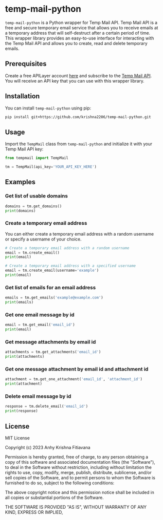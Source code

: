 # temp-mail-python

`temp-mail-python` is a Python wrapper for Temp Mail API. Temp Mail API is a free and secure temporary email service that allows you to receive emails at a temporary address that will self-destruct after a certain period of time. This wrapper library provides an easy-to-use interface for interacting with the Temp Mail API and allows you to create, read and delete temporary emails.

## Prerequisites
Create a free APILayer account [here](https://apilayer.com/signup) and subscribe to the [Temp Mail API](https://apilayer.com/marketplace/temp_mail-api). You will receive an API key that you can use with this wrapper library.

## Installation

You can install `temp-mail-python` using pip:

```bash
pip install git+https://github.com/krishna2206/temp-mail-python.git
```

## Usage

Import the `TempMail` class from `temp-mail-python` and initialize it with your Temp Mail API key:

```python
from tempmail import TempMail

tm = TempMail(api_key='YOUR_API_KEY_HERE')
```

## Examples

### Get list of usable domains

```python
domains = tm.get_domains()
print(domains)
```

### Create a temporary email address

You can either create a temporary email address with a random username or specify a username of your choice.

```python
# Create a temporary email address with a random username
email = tm.create_email()
print(email)

# Create a temporary email address with a specified username
email = tm.create_email(username='example')
print(email)
```

### Get list of emails for an email address

```python
emails = tm.get_emails('example@example.com')
print(emails)
```

### Get one email message by id

```python
email = tm.get_email('email_id')
print(email)
```

### Get message attachments by email id

```python
attachments = tm.get_attachments('email_id')
print(attachments)
```

### Get one message attachment by email id and attachment id

```python
attachment = tm.get_one_attachment('email_id', 'attachment_id')
print(attachment)
```

### Delete email message by id

```python
response = tm.delete_email('email_id')
print(response)
```

## License

MIT License

Copyright (c) 2023 Anhy Krishna Fitiavana

Permission is hereby granted, free of charge, to any person obtaining a copy
of this software and associated documentation files (the "Software"), to deal
in the Software without restriction, including without limitation the rights
to use, copy, modify, merge, publish, distribute, sublicense, and/or sell
copies of the Software, and to permit persons to whom the Software is
furnished to do so, subject to the following conditions:

The above copyright notice and this permission notice shall be included in
all copies or substantial portions of the Software.

THE SOFTWARE IS PROVIDED "AS IS", WITHOUT WARRANTY OF ANY KIND, EXPRESS OR
IMPLIED,
